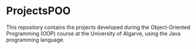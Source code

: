 # ProjectsPOO
This repository contains the projects developed during the Object-Oriented Programming (OOP) course at the University of Algarve, using the Java programming language.
